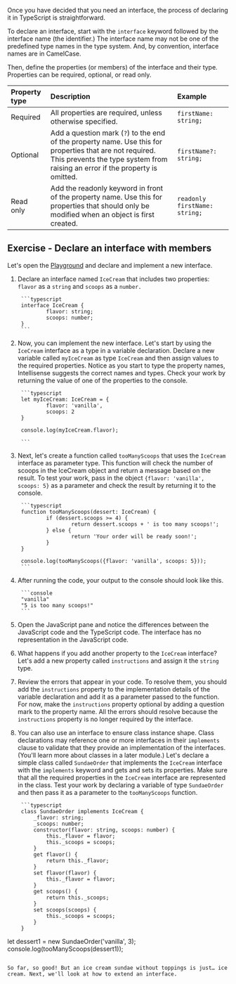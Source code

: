 Once you have decided that you need an interface, the process of declaring it in TypeScript is straightforward.

To declare an interface, start with the `interface` keyword followed by the interface name (the identifier.) The interface name may not be one of the predefined type names in the type system. And, by convention, interface names are in CamelCase.

Then, define the properties (or members) of the interface and their type. Properties can be required, optional, or read only.

| Property type| Description| Example|
| :--- | :--- | :--- |
| Required| All properties are required, unless otherwise specified.| `firstName: string;`|
| Optional| Add a question mark (`?`) to the end of the property name. Use this for properties that are not required. This prevents the type system from raising an error if the property is omitted.| `firstName?: string;`|
| Read only| Add the readonly keyword in front of the property name. Use this for properties that should only be modified when an object is first created.| `readonly firstName: string;`|

## Exercise - Declare an interface with members

Let's open the [Playground](https://www.typescriptlang.org/play) and declare and implement a new interface.

1. Declare an interface named `IceCream` that includes two properties: `flavor` as a `string` and `scoops` as a `number.`

        ```typescript
        interface IceCream {
                flavor: string;
                scoops: number;
        }
        ```

2. Now, you can implement the new interface. Let's start by using the `IceCream` interface as a type in a variable declaration. Declare a new variable called `myIceCream` as type `IceCream` and then assign values to the required properties. Notice as you start to type the property names, Intellisense suggests the correct names and types. Check your work by returning the value of one of the properties to the console.

        ```typescript
        let myIceCream: IceCream = {
                flavor: 'vanilla',
                scoops: 2
        }

        console.log(myIceCream.flavor);

        ```

3. Next, let's create a function called `tooManyScoops` that uses the `IceCream` interface as parameter type. This function will check the number of scoops in the IceCream object and return a message based on the result. To test your work, pass in the object `{flavor: 'vanilla', scoops: 5}` as a parameter and check the result by returning it to the console.

        ```typescript
        function tooManyScoops(dessert: IceCream) {
                if (dessert.scoops >= 4) {
                        return dessert.scoops + ' is too many scoops!';
                } else {
                        return 'Your order will be ready soon!';
                }
        }

        console.log(tooManyScoops({flavor: 'vanilla', scoops: 5}));
        ```

4. After running the code, your output to the console should look like this.

        ```console
        "vanilla"
        "5 is too many scoops!"
        ```

5. Open the JavaScript pane and notice the differences between the JavaScript code and the TypeScript code. The interface has no representation in the JavaScript code.

1. What happens if you add another property to the `IceCream` interface? Let's add a new property called `instructions` and assign it the `string` type.

1. Review the errors that appear in your code. To resolve them, you should add the `instructions` property to the implementation details of the variable declaration and add it as a parameter passed to the function. For now, make the `instructions` property optional by adding a question mark to the property name. All the errors should resolve because the `instructions` property is no longer required by the interface.

1. You can also use an interface to ensure class instance shape. Class declarations may reference one or more interfaces in their `implements` clause to validate that they provide an implementation of the interfaces. (You'll learn more about classes in a later module.) Let's declare a simple class called `SundaeOrder` that implements the `IceCream` interface with the `implements` keyword and gets and sets its properties. Make sure that all the required properties in the `IceCream` interface are represented in the class. Test your work by declaring a variable of type `SundaeOrder` and then pass it as a parameter to the `tooManyScoops` function.

        ```typescript
        class SundaeOrder implements IceCream {
            _flavor: string;
            _scoops: number;
            constructor(flavor: string, scoops: number) {
                this._flavor = flavor;
                this._scoops = scoops;
            }
            get flavor() {
                return this._flavor;
            }
            set flavor(flavor) {
                this._flavor = flavor;
            }
            get scoops() {
                return this._scoops;
            }
            set scoops(scoops) {
                this._scoops = scoops;
            }
        }

let dessert1 = new SundaeOrder('vanilla', 3);
console.log(tooManyScoops(dessert1));
```

So far, so good! But an ice cream sundae without toppings is just… ice cream. Next, we'll look at how to extend an interface.

